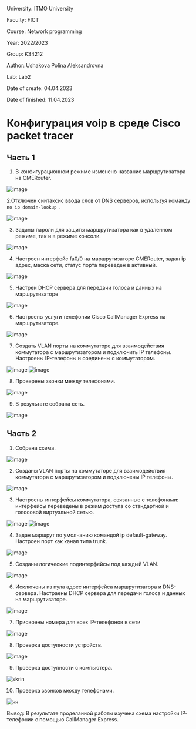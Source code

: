 University: ITMO University

Faculty: FICT

Course: Network programming

Year: 2022/2023

Group: K34212

Author: Ushakova Polina Aleksandrovna

Lab: Lab2

Date of create: 04.04.2023

Date of finished: 11.04.2023


# Конфигурация voip в среде Сisco packet tracer

## Часть 1
1. В конфигурационном режиме изменено название маршрутизатора на CMERouter.

![image](https://user-images.githubusercontent.com/90505004/226175214-18b15f3e-2016-4da7-a955-bd453844a7a8.png)

2.Отключен синтаксис ввода слов от DNS серверов, используя команду `no ip domain-lookup `.

![image](https://user-images.githubusercontent.com/90505004/226175494-3730215a-adfb-4e7d-9444-d70a02218580.png)

3. Заданы пароли для защиты маршрутизатора как в удаленном режиме, так и в режиме консоли.

![image](https://user-images.githubusercontent.com/90505004/226175698-c88c7772-0f31-41ee-bc10-69411b640fa1.png)

4. Настроен интерфейс fa0/0 на маршрутизаторе CMERouter, задан ip адрес, маска сети, статус порта переведен в активный.

![image](https://user-images.githubusercontent.com/90505004/226175835-603e28e7-db15-4d19-9844-2e2ee0a1bce6.png)

5. Настрен DHCP сервера для передачи голоса и данных на маршрутизаторе

![image](https://user-images.githubusercontent.com/90505004/226176069-d7f71fa4-5ad2-42af-8657-52f8f1e4e262.png)

6. Настроены услуги телефонии Cisco CallManager Express на маршрутизаторе.

![image](https://user-images.githubusercontent.com/90505004/226176942-7807dd96-25b3-4ffe-b35d-36180969277a.png)

7. Создать VLAN порты на коммутаторе для взаимодействия коммутатора с маршрутизатором и подключить IP телефоны. Настроены IP-телефоны и соединены с коммутатором.

![image](https://user-images.githubusercontent.com/90505004/226177947-9b9d8509-6485-4c43-9761-30e56ca805ae.png)
![image](https://user-images.githubusercontent.com/90505004/226178101-d619cbf9-e5b1-4361-b0e9-3fca5aa33eae.png)

8. Проверены звонки между телефонами.

![image](https://user-images.githubusercontent.com/90505004/226178324-726ed0a8-3587-47ca-a83c-ef68956cdac8.png)

9. В результате собрана сеть.

![image](https://user-images.githubusercontent.com/90505004/226179049-c886639f-47cd-4e26-865b-e80ad5c6219d.png)


## Часть 2

1. Собрана схема.

![image](https://user-images.githubusercontent.com/90505004/226179282-4767b7a6-09f7-4282-be5c-ffa577f94c08.png)

2. Созданы VLAN порты на коммутаторе для взаимодействия коммутатора с маршрутизатором и подключены IP телефоны.

![image](https://user-images.githubusercontent.com/90505004/226180598-a861fe06-0487-44c3-844e-928c16b064b0.png)

3. Настроены интерфейсы коммутатора, связанные с телефонами: интерфейсы переведены в режим доступа со стандартной и голосовой виртуальной сетью.

![image](https://user-images.githubusercontent.com/90505004/226181099-ea391785-3347-4a85-92d6-d8c66b6fe5f4.png)
![image](https://user-images.githubusercontent.com/90505004/226181105-5e3bea56-265d-40ad-a393-0ae4ff7b95df.png)

4. Задан маршрут по умолчанию командой ip default-gateway. Настроен порт как канал типа trunk.

![image](https://user-images.githubusercontent.com/90505004/226181375-5933b4d8-bf11-49e6-bd85-6f94662e53df.png)

5. Созданы логические подинтерфейсы под каждый VLAN.

![image](https://user-images.githubusercontent.com/90505004/226182068-05576c57-7fe4-414f-b502-cd582d19173b.png)

6. Исключены из пула адрес интерфейса маршрутизатора и DNS-сервера.  Настраены DHCP сервера для передачи голоса и данных на
маршрутизаторе.

![image](https://user-images.githubusercontent.com/90505004/226182442-5720152e-573f-4e07-8260-c7c37ffb022a.png)

7. Присвоены номера для всех IP-телефонов в сети

![image](https://user-images.githubusercontent.com/90505004/226182764-04db6984-4bbf-481f-88f3-a03962fac48b.png)

8. Проверка доступности устройств.

![image](https://user-images.githubusercontent.com/90505004/226183013-ea53bf8d-37b5-4dbf-9e2b-e54d47d11831.png)

9. Проверка доступности с компьютера.

![skrin](https://user-images.githubusercontent.com/90505004/226315752-63c66a8e-af59-40a1-b409-51f5bb0e29dd.png)


10. Проверка звонков между телефонами.

![яя](https://user-images.githubusercontent.com/90505004/226184472-4a33b712-6e1c-4287-8b40-aa76c394f031.jpg)

Вывод: В результате проделанной работы изучена схема настройки IP-телефонии с помощью CallManager Express.
